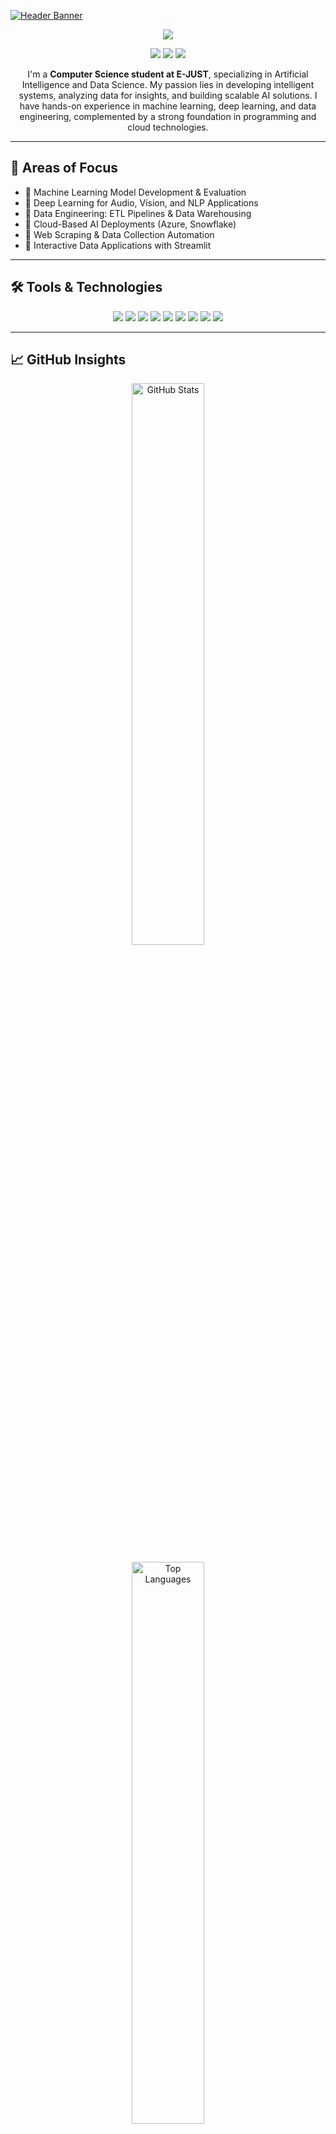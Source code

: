 [![Header Banner](https://raw.githubusercontent.com/ziadsalama95/ziadsalama95/main/Banner.gif)](https://linkedin.com/in/ziadsalama/)


<p align="center">
  <img src="https://capsule-render.vercel.app/api?type=waving&color=gradient&text=👋 Hi, I'm Ziad Salama&height=100&section=header"/>
</p>

<p align="center">
    <img src="https://img.shields.io/badge/Artificial%20Intelligence-%230077B5.svg?&style=for-the-badge&logo=python&logoColor=white">
    <img src="https://img.shields.io/badge/Machine%20Learning-%23FF6F00.svg?&style=for-the-badge&logo=tensorflow&logoColor=white">
    <img src="https://img.shields.io/badge/Data%20Science-%230072C6.svg?&style=for-the-badge&logo=azure-devops&logoColor=white">
</p>

<p align="center">
    I'm a <strong>Computer Science student at E-JUST</strong>, specializing in Artificial Intelligence and Data Science. My passion lies in developing intelligent systems, analyzing data for insights, and building scalable AI solutions. I have hands-on experience in machine learning, deep learning, and data engineering, complemented by a strong foundation in programming and cloud technologies.
</p>

<hr>

<h2>💼 Areas of Focus</h2>
<ul>
    <li>🔹 Machine Learning Model Development & Evaluation</li>
    <li>🔹 Deep Learning for Audio, Vision, and NLP Applications</li>
    <li>🔹 Data Engineering: ETL Pipelines & Data Warehousing</li>
    <li>🔹 Cloud-Based AI Deployments (Azure, Snowflake)</li>
    <li>🔹 Web Scraping & Data Collection Automation</li>
    <li>🔹 Interactive Data Applications with Streamlit</li>
</ul>

<hr>

<h2>🛠 Tools & Technologies</h2>
<p align="center">
    <img src="https://img.shields.io/badge/Python-%233776AB.svg?style=for-the-badge&logo=python&logoColor=white">
    <img src="https://img.shields.io/badge/TensorFlow-%23FF6F00.svg?style=for-the-badge&logo=tensorflow&logoColor=white">
    <img src="https://img.shields.io/badge/PyTorch-%23EE4C2C.svg?style=for-the-badge&logo=pytorch&logoColor=white">
    <img src="https://img.shields.io/badge/Scikit--learn-%23F7931E.svg?style=for-the-badge&logo=scikit-learn&logoColor=white">
    <img src="https://img.shields.io/badge/Azure-%230072C6.svg?style=for-the-badge&logo=microsoft-azure&logoColor=white">
    <img src="https://img.shields.io/badge/Snowflake-%2300C7E5.svg?style=for-the-badge&logo=snowflake&logoColor=white">
    <img src="https://img.shields.io/badge/Streamlit-%23FF4B4B.svg?style=for-the-badge&logo=streamlit&logoColor=white">
    <img src="https://img.shields.io/badge/SQL-%2300C7E5.svg?style=for-the-badge&logo=postgresql&logoColor=white">
    <img src="https://img.shields.io/badge/Git-%23F05032.svg?style=for-the-badge&logo=git&logoColor=white">
</p>

<hr>

<h2>📈 GitHub Insights</h2>
<p align="center">
    <img src="https://github-readme-stats.vercel.app/api?username=ziadsalama95&show_icons=true&theme=radical" alt="GitHub Stats" width="48%">
</p>
<p align="center">
    <img src="https://github-readme-stats.vercel.app/api/top-langs/?username=ziadsalama95&layout=compact&theme=radical" alt="Top Languages" width="48%">
</p>

<hr>

<h2>📬 Contact</h2>
<p align="center">
    <a href="mailto:ziadsalama95@gmail.com">
        <img src="https://img.shields.io/badge/Email-%23D14836.svg?style=for-the-badge&logo=gmail&logoColor=white">
    </a>
    <a href="https://github.com/ziadsalama95">
        <img src="https://img.shields.io/badge/GitHub-%23181717.svg?style=for-the-badge&logo=github&logoColor=white">
    </a>
    <a href="https://linkedin.com/in/ziadsalama/">
        <img src="https://img.shields.io/badge/LinkedIn-%230077B5.svg?style=for-the-badge&logo=linkedin&logoColor=white">
    </a>
</p>

<p align="center">
    <img src="https://komarev.com/ghpvc/?username=ziadsalama95&color=brightgreen">
</p>

<hr>

<h2>🚀 Let's Collaborate</h2>
<p align="center">
    I'm open to collaborations in AI, machine learning, and data-driven projects. Whether it's research, development, or innovative applications, let's connect and create impactful solutions together.
</p>
